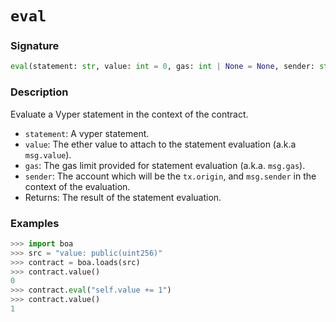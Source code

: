 # `eval`

### Signature

```python
eval(statement: str, value: int = 0, gas: int | None = None, sender: str | None = None) -> Any
```

### Description

Evaluate a Vyper statement in the context of the contract.

- `statement`: A vyper statement.
- `value`: The ether value to attach to the statement evaluation (a.k.a `msg.value`).
- `gas`: The gas limit provided for statement evaluation (a.k.a. `msg.gas`).
- `sender`: The account which will be the `tx.origin`, and `msg.sender` in the context of the evaluation.
- Returns: The result of the statement evaluation.

### Examples

```python
>>> import boa
>>> src = "value: public(uint256)"
>>> contract = boa.loads(src)
>>> contract.value()
0
>>> contract.eval("self.value += 1")
>>> contract.value()
1
```